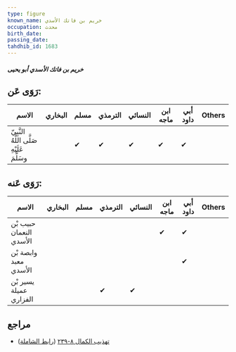 ```yaml
---
type: figure
known_name: خريم بن فاتك الأسدي
occupation: محدث
birth_date:
passing_date:
tahdhib_id: 1683
---
```

##### خريم بن فاتك الأسدي أبو يحيى

## رَوَى عَن:
| الاسم                                      | البخاري | مسلم | الترمذي | النسائي | ابن ماجه | أبي داود | Others |
| ------------------------------------------ | ------- | ---- | ------- | ------- | -------- | -------- | ------ |
| النَّبِيّ صَلَّى اللَّهُ عَلَيْهِ وسَلَّمَ |         | ✔    | ✔       | ✔       | ✔        | ✔        |        |
## رَوَى عَنه:
| الاسم                   | البخاري | مسلم | الترمذي | النسائي | ابن ماجه | أبي داود | Others |
| ----------------------- | ------- | ---- | ------- | ------- | -------- | -------- | ------ |
| حبيب بْن النعمان الأسدي |         |      |         |         | ✔        | ✔        |        |
| وابصة بْن معبد الأسدي   |         |      |         |         |          | ✔        |        |
| يسير بْن عميلة الفزاري  |         |      | ✔       | ✔       |          |          |        |
## مراجع
- [تهذيب الكمال ٨-٢٣٩](obsidian://open?vault=Tahdhib-al-Kamal&file=Figures/١٦٨٣-خريم%20بن%20فاتك%20الأسدي%20أبو%20يحيى) ([رابط الشاملة](https://shamela.ws/book/3722/3950))